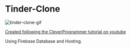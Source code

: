 # Tinder-Clone

![tinder-clone-gif](https://giphy.com/allgifs/mgDxFTf6ze8popPvRH)

[Created following the CleverProgrammer tutorial on youtube](https://www.youtube.com/watch?v=DQfeB_FKKkc)

Using Firebase Database and Hosting.